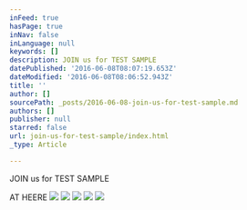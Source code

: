 ```yaml
---
inFeed: true
hasPage: true
inNav: false
inLanguage: null
keywords: []
description: JOIN us for TEST SAMPLE
datePublished: '2016-06-08T08:07:19.653Z'
dateModified: '2016-06-08T08:06:52.943Z'
title: ''
author: []
sourcePath: _posts/2016-06-08-join-us-for-test-sample.md
authors: []
publisher: null
starred: false
url: join-us-for-test-sample/index.html
_type: Article

---
```

JOIN us for TEST SAMPLE

AT HEERE
![](https://the-grid-user-content.s3-us-west-2.amazonaws.com/cc684131-b957-46bb-ae03-d9e2071bb5e7.jpg)
![](https://the-grid-user-content.s3-us-west-2.amazonaws.com/2713fd5b-bde6-4369-9e1d-901e42263041.jpg)
![](https://the-grid-user-content.s3-us-west-2.amazonaws.com/795efe6d-6d14-4da0-b218-495326cae07d.jpg)
![](https://the-grid-user-content.s3-us-west-2.amazonaws.com/3cc41fff-c55b-45cf-8853-cd473915098e.jpg)
![](https://the-grid-user-content.s3-us-west-2.amazonaws.com/ac3b0b69-4052-4337-b800-64fa39665eb3.jpg)
